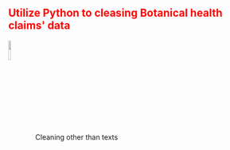 <h2 style='color:red'> Utilize Python to cleasing Botanical health claims' data </h2> 
<img display = "flex" style="vertical-align:middle" src="https://user-images.githubusercontent.com/65596664/154809596-a7527236-4775-4832-bf69-7eba010c968a.png" width=10% height=10%> Cleaning other than texts
